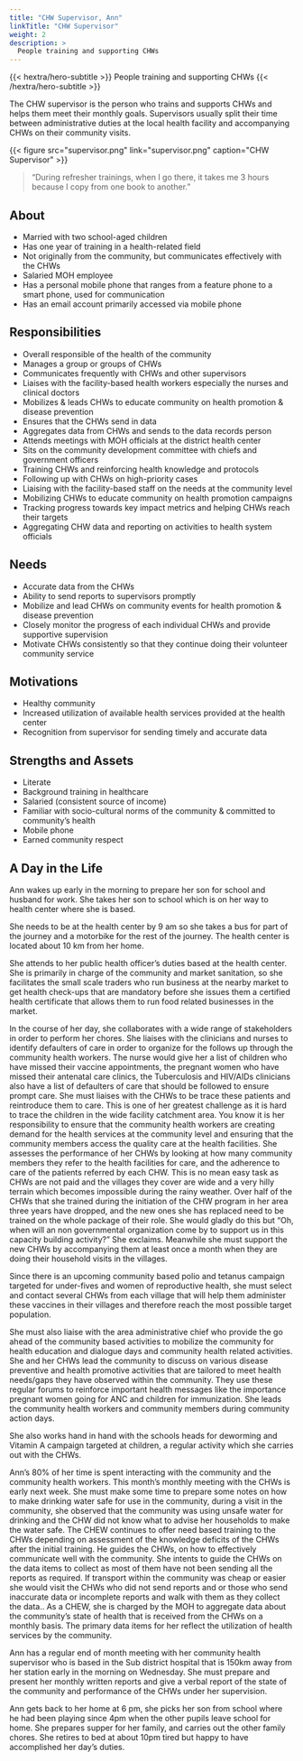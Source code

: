 ```yaml
---
title: "CHW Supervisor, Ann"
linkTitle: "CHW Supervisor"
weight: 2
description: >
  People training and supporting CHWs 
---
```


{{< hextra/hero-subtitle >}}
  People training and supporting CHWs 
{{< /hextra/hero-subtitle >}}

The CHW supervisor is the person who trains and supports CHWs and helps them meet their monthly goals. Supervisors usually split their time between administrative duties at the local health facility and accompanying CHWs on their community visits. 

{{< figure src="supervisor.png" link="supervisor.png" caption="CHW Supervisor" >}}

> “During refresher trainings, when I go there, it takes me 3 hours because I copy from one book to another.”

## About

- Married with two school-aged children
- Has one year of training in a health-related field
- Not originally from the community, but communicates effectively with the CHWs
- Salaried MOH employee
- Has a personal mobile phone that ranges from a feature phone to a smart phone, used for communication
- Has an email account primarily accessed via mobile phone


## Responsibilities

- Overall responsible of the health of the community
- Manages a group or groups of CHWs
- Communicates frequently with CHWs and other supervisors
- Liaises with the facility-based health workers especially the nurses and clinical doctors
- Mobilizes & leads CHWs to educate community on health promotion & disease prevention
- Ensures that the CHWs send in data
- Aggregates data from CHWs and sends to the data records person
- Attends meetings with MOH officials at the district health center
- Sits on the community development committee with chiefs and government officers
- Training CHWs and reinforcing health knowledge and protocols 
- Following up with CHWs on high-priority cases 
- Liaising with the facility-based staff on the needs at the community level 
- Mobilizing CHWs to educate community on health promotion campaigns 
- Tracking progress towards key impact metrics and helping CHWs reach their targets 
- Aggregating CHW data and reporting on activities to health system officials


## Needs

- Accurate data from the CHWs
- Ability to send reports to supervisors promptly
- Mobilize and lead CHWs on community events for health promotion & disease prevention
- Closely monitor the progress of each individual CHWs and provide supportive supervision
- Motivate CHWs consistently so that they continue doing their volunteer community service 


## Motivations

- Healthy community
- Increased utilization of available health services provided at the health center
- Recognition from supervisor for sending timely and accurate data


## Strengths and Assets

- Literate
- Background training in healthcare 
- Salaried (consistent source of income)
- Familiar with socio-cultural norms of the community & committed to community’s health
- Mobile phone
- Earned community respect


## A Day in the Life

Ann wakes up early in the morning to prepare her son for school and husband for work. She takes her son to school which is on her way to health center where she is based.

She needs to be at the health center by 9 am so she takes a bus for part of the journey and a motorbike for the rest of the journey. The health center is located about 10 km from her home.

She attends to her public health officer’s duties  based at the health center. She is primarily in charge of the community and market sanitation, so she facilitates the small scale traders who run business at the nearby market to get health check-ups that are mandatory before she issues them a certified health certificate that allows them to run food related businesses in the market. 

In the course of her day, she collaborates with a wide range of stakeholders in order to perform her chores. She liaises with the clinicians and nurses to identify defaulters of care in order to organize for the follows up through the community health workers. The nurse would give her a list of children who have missed their vaccine appointments, the pregnant women who have missed their antenatal care clinics, the Tuberculosis and HIV/AIDs  clinicians also have a list of defaulters of care that should be followed to ensure prompt care. She must liaises with the CHWs to be trace these patients and reintroduce them to care. This is one of her greatest challenge as it is hard to trace the children in the wide facility catchment area. You know it is her responsibility to ensure that the community health workers are creating demand for the health services at the community level and ensuring that the community members access the quality care at the health facilities. She assesses the performance of her CHWs by looking at how many community members they refer to the health facilities for care, and the adherence to care of the patients referred by each CHW. This is no mean easy task as CHWs are not paid and the villages they cover are wide and a very hilly terrain which becomes impossible during the rainy weather. Over half of the CHWs that she trained during the initiation of the CHW program in her area three years have dropped, and the new ones she has replaced need to be trained on the whole package of their role. She would gladly do this but “Oh, when will an non governmental organization come by to support us in this capacity building activity?” She exclaims. Meanwhile she must support the new CHWs by accompanying them at least once a month when they are doing their household visits in the villages.

Since there is an upcoming community based polio and tetanus campaign targeted for  under-fives and women of reproductive health, she must select and contact several CHWs from each village that will help them administer these vaccines in their villages and therefore reach the most possible target population.

She must also liaise with the area administrative chief who provide the go ahead of the community based activities to mobilize the community for health education and dialogue days and community health related activities. She and her CHWs lead the community to discuss on various disease preventive and health promotive activities that are tailored to meet  health needs/gaps they have observed within the community. They use these regular forums to reinforce important health messages like the importance pregnant women going for ANC and children for immunization. She leads  the community health workers and community members during community action days.

She also works hand in hand with the schools heads for deworming and Vitamin A campaign targeted at children, a regular activity which she carries out with the CHWs.

Ann’s 80% of her time is spent interacting with the community and the community health workers. This month’s monthly meeting with the CHWs is early next week. She must make some time to prepare some notes on how to make drinking water safe for use in the community, during a visit in the community, she observed that the community was using unsafe water for drinking and the CHW did not know what to advise her households to make the water safe. The CHEW continues to offer need based training to the CHWs depending on assessment of the knowledge deficits of the CHWs after the initial training. He guides the CHWs, on how to effectively communicate well with the community. She intents to guide the CHWs on the data items to collect as most of them have not been sending all the reports as required. If transport within the community was cheap or easier she would visit the CHWs who did not send reports  and or those who send inaccurate data or incomplete reports and walk with them as they collect the data.. As a CHEW, she is charged by the MOH to aggregate data about the community’s state of health that is received from the CHWs on a monthly basis. The primary data items for her reflect the utilization of health services by the community. 

Ann has a regular end of month meeting with her community health supervisor who is based in the Sub district hospital that is 150km away from her station early in the morning on Wednesday. She must prepare and present her monthly written reports and give a verbal report of the state of the community and performance of the CHWs under her supervision.

Ann gets back to her home at 6 pm, she picks her son from school where he had been playing since 4pm when the other pupils leave school for home. She prepares supper for her family, and carries out the other family chores. She retires to bed at about 10pm tired but happy to have accomplished her day’s duties. 
